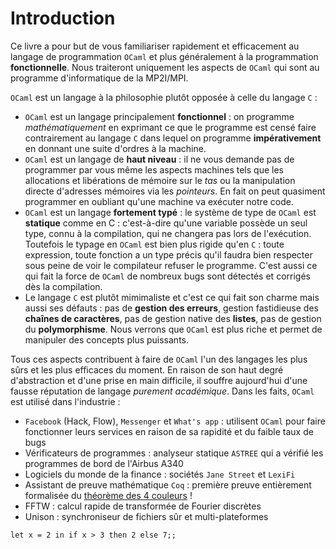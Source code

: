 # Introduction

Ce livre a pour but de vous familiariser rapidement et efficacement au langage de programmation `OCaml` et plus généralement à la programmation **fonctionnelle**. Nous traiteront uniquement les aspects de `OCaml` qui sont au programme d'informatique de la MP2I/MPI.

`OCaml` est un langage à la philosophie plutôt opposée à celle du langage `C` :
- `OCaml` est un langage principalement **fonctionnel** : on programme *mathématiquement* en exprimant ce que le programme est censé faire contrairement au langage `C` dans lequel on programme **impérativement** en donnant une suite d'ordres à la machine.
- `OCaml` est un langage de **haut niveau** : il ne vous demande pas de programmer par vous même les aspects machines tels que les allocations et libérations de mémoire sur le *tas* ou la manipulation directe d'adresses mémoires via les *pointeurs*. En fait on peut quasiment programmer en oubliant qu'une machine va exécuter notre code.
- `OCaml` est un langage **fortement typé** : le système de type de `OCaml` est **statique** comme en C : c'est-à-dire qu'une variable possède un seul type, connu à la compilation, qui ne changera pas lors de l'exécution. Toutefois le typage en `OCaml` est bien plus rigide qu'en `C` : toute expression, toute fonction a un type précis qu'il faudra bien respecter sous peine de voir le compilateur refuser le programme. C'est aussi ce qui fait la force de `OCaml` de nombreux bugs sont détectés et corrigés dès la compilation.
- Le langage `C` est plutôt mimimaliste et c'est ce qui fait son charme mais aussi ses défauts : pas de **gestion des erreurs**, gestion fastidieuse des **chaînes de caractères**, pas de gestion native des **listes**, pas de gestion du **polymorphisme**. Nous verrons que `OCaml` est plus riche et permet de manipuler des concepts plus puissants.

Tous ces aspects contribuent à faire de `OCaml` l'un des langages les plus sûrs et les plus efficaces du moment. En raison de son haut degré d'abstraction et d'une prise en main difficile, il souffre aujourd'hui d'une fausse réputation de langage *purement académique*. Dans les faits, `OCaml` est utilisé dans l'industrie :
- `Facebook` (Hack, Flow), `Messenger` et `What's app` : utilisent `OCaml` pour faire fonctionner leurs services en raison de sa rapidité et du faible taux de bugs
- Vérificateurs de programmes : analyseur statique `ASTREE` qui a vérifié les programmes de bord de l'Airbus A340
- Logiciels du monde de la finance : sociétés `Jane Street` et `LexiFi`
- Assistant de preuve mathématique `Coq` : première preuve entièrement formalisée du [théorème des 4 couleurs](https://fr.wikipedia.org/wiki/Th%C3%A9or%C3%A8me_des_quatre_couleurs) !
- FFTW : calcul rapide de transformée de Fourier discrètes
- Unison :  synchroniseur de fichiers sûr et multi-plateformes


```
let x = 2 in if x > 3 then 2 else 7;;
``` 
